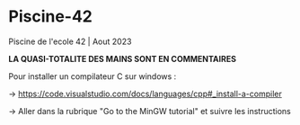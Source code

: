 # Piscine-42
Piscine de l'ecole 42 | Aout 2023

**LA QUASI-TOTALITE DES MAINS SONT EN COMMENTAIRES**   

Pour installer un compilateur C sur windows : 

-> https://code.visualstudio.com/docs/languages/cpp#_install-a-compiler


-> Aller dans la rubrique "Go to the MinGW tutorial" et suivre les instructions

